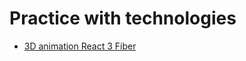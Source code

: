 # Practice with technologies

- [3D animation React 3 Fiber](https://github.com/Tre-Vadim/practice/tree/3d-animation-R3F)
